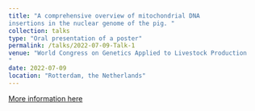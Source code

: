 ```yaml
---
title: "A comprehensive overview of mitochondrial DNA
insertions in the nuclear genome of the pig. "
collection: talks
type: "Oral presentation of a poster"
permalink: /talks/2022-07-09-Talk-1
venue: "World Congress on Genetics Applied to Livestock Production
"
date: 2022-07-09
location: "Rotterdam, the Netherlands"
---
```


[More information here](https://www.wageningenacademic.com/doi/abs/10.3920/978-90-8686-940-4_789)
